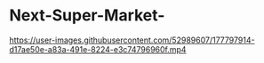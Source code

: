 # Next-Super-Market-



https://user-images.githubusercontent.com/52989607/177797914-d17ae50e-a83a-491e-8224-e3c74796960f.mp4

